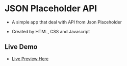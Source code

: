 # JSON Placeholder API

- A simple app that deal with API from Json Placeholder

- Created by HTML, CSS and Javascript

## Live Demo

- [Live Preview Here](https://json-placeholder-mo3bassias-projects.vercel.app)
